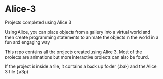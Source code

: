 # Alice-3
Projects completed using Alice 3


Using Alice, you can place objects from a gallery into a virtual world and then create 
programming statements to animate the objects in the world in a fun and engaging way

This repo contains all the projects created using Alice 3. Most of the projects are
animations but more interactive projects can also be found. 

If the project is inside a file, it contains a back up folder (.bak) and the Alice 3
file (.a3p)
